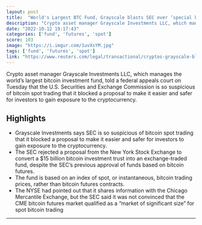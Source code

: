 ```yaml
---
layout: post
title:  "World's Largest BTC Fund, Grayscale blasts SEC over ‘special harshness’ toward bitcoin trading"
description: "Crypto asset manager Grayscale Investments LLC, which manages the world’s largest bitcoin investment fund, told a federal appeals court on Tuesday that the U.S. Securities and Exchange Commission is so suspicious of bitcoin spot trading that it blocked a proposal to make it easier and safer for investors to gain exposure to the cryptocurrency."
date: "2022-10-12 19:17:43"
categories: ['fund', 'futures', 'spot']
score: 103
image: "https://i.imgur.com/1uvXsYM.jpg"
tags: ['fund', 'futures', 'spot']
link: "https://www.reuters.com/legal/transactional/cryptos-grayscale-blasts-sec-over-special-harshness-toward-bitcoin-trading-2022-10-12/"
---
```


Crypto asset manager Grayscale Investments LLC, which manages the world’s largest bitcoin investment fund, told a federal appeals court on Tuesday that the U.S. Securities and Exchange Commission is so suspicious of bitcoin spot trading that it blocked a proposal to make it easier and safer for investors to gain exposure to the cryptocurrency.

## Highlights

- Grayscale Investments says SEC is so suspicious of bitcoin spot trading that it blocked a proposal to make it easier and safer for investors to gain exposure to the cryptocurrency.
- The SEC rejected a proposal from the New York Stock Exchange to convert a $15 billion bitcoin investment trust into an exchange-traded fund, despite the SEC’s previous approval of funds based on bitcoin futures.
- The fund is based on an index of spot, or instantaneous, bitcoin trading prices, rather than bitcoin futures contracts.
- The NYSE had pointed out that it shares information with the Chicago Mercantile Exchange, but the SEC said it was not convinced that the CME bitcoin futures market qualified as a “market of significant size” for spot bitcoin trading

---
